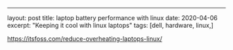 ---
layout: post
title: laptop battery performance with linux
date: 2020-04-06
excerpt: "Keeping it cool with linux laptops"
tags: [dell, hardware, linux,]


https://itsfoss.com/reduce-overheating-laptops-linux/

